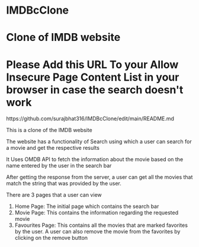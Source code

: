 # IMDBcClone
<h1>Clone of IMDB website</h1>

<h1><b>Please Add this URL To your Allow Insecure Page Content List in your browser in case the search doesn't work</b></h1>
<p>https://github.com/surajbhat316/IMDBcClone/edit/main/README.md</p>

<p>This is a clone of the IMDB website</p>
<p>The website has a functionality of Search using which a user can search for a movie and get the respective results</p>
<p>It Uses OMDB API to fetch the information about the movie based on the name entered by the user in the search bar</p>
<p>After getting the response from the server, a user can get all the movies that match the string that was provided by the user.</p>
<p>There are 3 pages that a user can view</p>
<ol>
  <li>
    Home Page: The initial page which contains the search bar
  </li>
  
  <li>
    Movie Page: This contains the information regarding the requested movie
  </li>
  <li>
    Favourites Page: This contains all the movies that are marked favorites by the user. A user can also remove the movie from the favorites by clicking on the remove button
  </li>
  
</ol>

